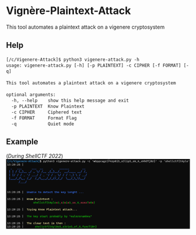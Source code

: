 # Vignère-Plaintext-Attack
This tool automates a plaintext attack on a vigenere cryptosystem

## Help

```
[/c/Vigenere-Attack]$ python3 vigenere-attack.py -h
usage: vigenere-attack.py [-h] [-p PLAINTEXT] -c CIPHER [-f FORMAT] [-q]

This tool automates a plaintext attack on a vigenere cryptosystem

optional arguments:
  -h, --help    show this help message and exit
  -p PLAINTEXT  Know Plaintext
  -c CIPHER     Ciphered text
  -f FORMAT     Format Flag
  -q            Quiet mode
  ```
  
 ## Example 
 (*During ShellCTF 2022*)
 ![Alt Text](poc.png)
